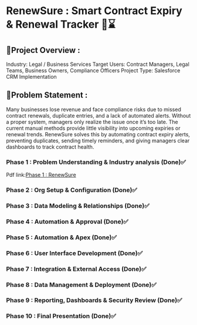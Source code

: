 # RenewSure : Smart Contract Expiry & Renewal Tracker 🔄️⌛ 

## 🔗Project Overview :
Industry: Legal / Business Services
Target Users: Contract Managers, Legal Teams, Business Owners, Compliance Officers
Project Type: Salesforce CRM Implementation

## 🔗Problem Statement :
Many businesses lose revenue and face compliance risks due to missed contract renewals,
duplicate entries, and a lack of automated alerts. Without a proper system, managers only realize
the issue once it’s too late. The current manual methods provide little visibility into upcoming
expiries or renewal trends.
RenewSure solves this by automating contract expiry alerts, preventing duplicates, sending timely
reminders, and giving managers clear dashboards to track contract health.

### Phase 1 : Problem Understanding & Industry analysis (Done)✅
Pdf link:[Phase 1 : RenewSure](RenewSure_Phase1_.pdf)
### Phase 2 : Org Setup & Configuration (Done)✅
### Phase 3 : Data Modeling & Relationships (Done)✅
### Phase 4 :  Automation & Approval  (Done)✅
### Phase 5 : Automation & Apex  (Done)✅
### Phase 6 : User Interface Development  (Done)✅
### Phase 7 : Integration & External Access  (Done)✅
### Phase 8 : Data Management & Deployment  (Done)✅
### Phase 9 : Reporting, Dashboards & Security Review (Done)✅
### Phase 10 : Final Presentation (Done)✅



